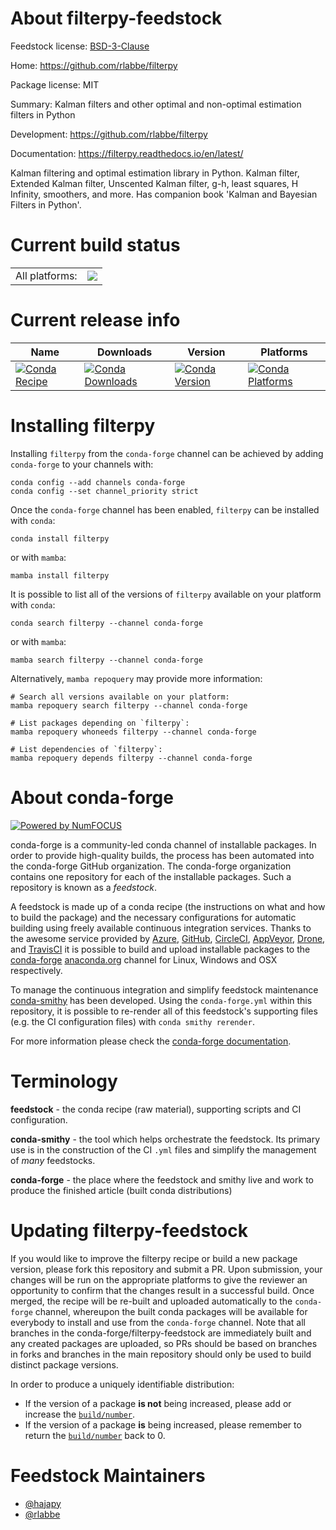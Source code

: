 About filterpy-feedstock
========================

Feedstock license: [BSD-3-Clause](https://github.com/conda-forge/filterpy-feedstock/blob/main/LICENSE.txt)

Home: https://github.com/rlabbe/filterpy

Package license: MIT

Summary: Kalman filters and other optimal and non-optimal estimation filters in Python

Development: https://github.com/rlabbe/filterpy

Documentation: https://filterpy.readthedocs.io/en/latest/

Kalman filtering and optimal estimation library in Python.
Kalman filter, Extended Kalman filter, Unscented Kalman filter,
g-h, least squares, H Infinity, smoothers, and more.
Has companion book 'Kalman and Bayesian Filters in Python'.


Current build status
====================


<table><tr><td>All platforms:</td>
    <td>
      <a href="https://dev.azure.com/conda-forge/feedstock-builds/_build/latest?definitionId=2908&branchName=main">
        <img src="https://dev.azure.com/conda-forge/feedstock-builds/_apis/build/status/filterpy-feedstock?branchName=main">
      </a>
    </td>
  </tr>
</table>

Current release info
====================

| Name | Downloads | Version | Platforms |
| --- | --- | --- | --- |
| [![Conda Recipe](https://img.shields.io/badge/recipe-filterpy-green.svg)](https://anaconda.org/conda-forge/filterpy) | [![Conda Downloads](https://img.shields.io/conda/dn/conda-forge/filterpy.svg)](https://anaconda.org/conda-forge/filterpy) | [![Conda Version](https://img.shields.io/conda/vn/conda-forge/filterpy.svg)](https://anaconda.org/conda-forge/filterpy) | [![Conda Platforms](https://img.shields.io/conda/pn/conda-forge/filterpy.svg)](https://anaconda.org/conda-forge/filterpy) |

Installing filterpy
===================

Installing `filterpy` from the `conda-forge` channel can be achieved by adding `conda-forge` to your channels with:

```
conda config --add channels conda-forge
conda config --set channel_priority strict
```

Once the `conda-forge` channel has been enabled, `filterpy` can be installed with `conda`:

```
conda install filterpy
```

or with `mamba`:

```
mamba install filterpy
```

It is possible to list all of the versions of `filterpy` available on your platform with `conda`:

```
conda search filterpy --channel conda-forge
```

or with `mamba`:

```
mamba search filterpy --channel conda-forge
```

Alternatively, `mamba repoquery` may provide more information:

```
# Search all versions available on your platform:
mamba repoquery search filterpy --channel conda-forge

# List packages depending on `filterpy`:
mamba repoquery whoneeds filterpy --channel conda-forge

# List dependencies of `filterpy`:
mamba repoquery depends filterpy --channel conda-forge
```


About conda-forge
=================

[![Powered by
NumFOCUS](https://img.shields.io/badge/powered%20by-NumFOCUS-orange.svg?style=flat&colorA=E1523D&colorB=007D8A)](https://numfocus.org)

conda-forge is a community-led conda channel of installable packages.
In order to provide high-quality builds, the process has been automated into the
conda-forge GitHub organization. The conda-forge organization contains one repository
for each of the installable packages. Such a repository is known as a *feedstock*.

A feedstock is made up of a conda recipe (the instructions on what and how to build
the package) and the necessary configurations for automatic building using freely
available continuous integration services. Thanks to the awesome service provided by
[Azure](https://azure.microsoft.com/en-us/services/devops/), [GitHub](https://github.com/),
[CircleCI](https://circleci.com/), [AppVeyor](https://www.appveyor.com/),
[Drone](https://cloud.drone.io/welcome), and [TravisCI](https://travis-ci.com/)
it is possible to build and upload installable packages to the
[conda-forge](https://anaconda.org/conda-forge) [anaconda.org](https://anaconda.org/)
channel for Linux, Windows and OSX respectively.

To manage the continuous integration and simplify feedstock maintenance
[conda-smithy](https://github.com/conda-forge/conda-smithy) has been developed.
Using the ``conda-forge.yml`` within this repository, it is possible to re-render all of
this feedstock's supporting files (e.g. the CI configuration files) with ``conda smithy rerender``.

For more information please check the [conda-forge documentation](https://conda-forge.org/docs/).

Terminology
===========

**feedstock** - the conda recipe (raw material), supporting scripts and CI configuration.

**conda-smithy** - the tool which helps orchestrate the feedstock.
                   Its primary use is in the construction of the CI ``.yml`` files
                   and simplify the management of *many* feedstocks.

**conda-forge** - the place where the feedstock and smithy live and work to
                  produce the finished article (built conda distributions)


Updating filterpy-feedstock
===========================

If you would like to improve the filterpy recipe or build a new
package version, please fork this repository and submit a PR. Upon submission,
your changes will be run on the appropriate platforms to give the reviewer an
opportunity to confirm that the changes result in a successful build. Once
merged, the recipe will be re-built and uploaded automatically to the
`conda-forge` channel, whereupon the built conda packages will be available for
everybody to install and use from the `conda-forge` channel.
Note that all branches in the conda-forge/filterpy-feedstock are
immediately built and any created packages are uploaded, so PRs should be based
on branches in forks and branches in the main repository should only be used to
build distinct package versions.

In order to produce a uniquely identifiable distribution:
 * If the version of a package **is not** being increased, please add or increase
   the [``build/number``](https://docs.conda.io/projects/conda-build/en/latest/resources/define-metadata.html#build-number-and-string).
 * If the version of a package **is** being increased, please remember to return
   the [``build/number``](https://docs.conda.io/projects/conda-build/en/latest/resources/define-metadata.html#build-number-and-string)
   back to 0.

Feedstock Maintainers
=====================

* [@hajapy](https://github.com/hajapy/)
* [@rlabbe](https://github.com/rlabbe/)

